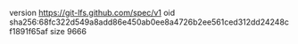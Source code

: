 version https://git-lfs.github.com/spec/v1
oid sha256:68fc322d549a8add86e450ab0ee8a4726b2ee561ced312dd24248cf1891f65af
size 9666
